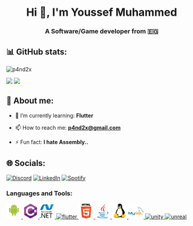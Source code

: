 <h1 align="center">Hi 👋, I'm Youssef Muhammed</h1>
<h3 align="center">A Software/Game developer from 🇪🇬</h3>

## 📊 GitHub stats:
<p align="left"> <img src="https://komarev.com/ghpvc/?username=p4nd2x&label=Profile%20views&color=b40eaf&style=plastic" alt="p4nd2x" /> </p>

![](https://github-readme-stats.vercel.app/api?username=p4nd2x&theme=blueberry&hide_border=false&include_all_commits=true&count_private=false) ![](https://github-readme-stats.vercel.app/api/top-langs/?username=p4nd2x&theme=blueberry&hide_border=false&include_all_commits=true&count_private=false&layout=compact)

## 💁 About me:
- 🌱 I’m currently learning: **Flutter**

- 📫 How to reach me: **p4nd2x@gmail.com**

- ⚡ Fun fact: **I hate Assembly..**

## 🌐 Socials:
[![Discord](https://img.shields.io/badge/Discord-%237289DA.svg?logo=discord&logoColor=white)](https://discord.gg/https://discord.com/users/969782354782584843) 
[![LinkedIn](https://img.shields.io/badge/LinkedIn-%230077B5.svg?logo=linkedin&logoColor=white)](https://linkedin.com/in/https://www.linkedin.com/in/p4nd2x) 
[![Spotify](https://img.shields.io/badge/Spotify-%228589DA.svg?logo=spotify&logoColor=white)](https://open.spotify.com/user/tclol8oyexidwznecczummqg5?si=ad00e778d04f4e66) 

<p align="left">
</p>

<h3 align="left">Languages and Tools:</h3>
<p align="left"> <a href="https://developer.android.com" target="_blank" rel="noreferrer"> <img src="https://raw.githubusercontent.com/devicons/devicon/master/icons/android/android-original-wordmark.svg" alt="android" width="40" height="40"/> </a> <a href="https://www.w3schools.com/cs/" target="_blank" rel="noreferrer"> <img src="https://raw.githubusercontent.com/devicons/devicon/master/icons/csharp/csharp-original.svg" alt="csharp" width="40" height="40"/> </a> <a href="https://dotnet.microsoft.com/" target="_blank" rel="noreferrer"> <img src="https://raw.githubusercontent.com/devicons/devicon/master/icons/dot-net/dot-net-original-wordmark.svg" alt="dotnet" width="40" height="40"/> </a> <a href="https://flutter.dev" target="_blank" rel="noreferrer"> <img src="https://www.vectorlogo.zone/logos/flutterio/flutterio-icon.svg" alt="flutter" width="40" height="40"/> </a> <a href="https://www.w3.org/html/" target="_blank" rel="noreferrer"> <img src="https://raw.githubusercontent.com/devicons/devicon/master/icons/html5/html5-original-wordmark.svg" alt="html5" width="40" height="40"/> </a> <a href="https://www.java.com" target="_blank" rel="noreferrer"> <img src="https://raw.githubusercontent.com/devicons/devicon/master/icons/java/java-original.svg" alt="java" width="40" height="40"/> </a> <a href="https://www.linux.org/" target="_blank" rel="noreferrer"> <img src="https://raw.githubusercontent.com/devicons/devicon/master/icons/linux/linux-original.svg" alt="linux" width="40" height="40"/> </a> <a href="https://www.mysql.com/" target="_blank" rel="noreferrer"> <img src="https://raw.githubusercontent.com/devicons/devicon/master/icons/mysql/mysql-original-wordmark.svg" alt="mysql" width="40" height="40"/> </a> <a href="https://unity.com/" target="_blank" rel="noreferrer"> <img src="https://www.vectorlogo.zone/logos/unity3d/unity3d-icon.svg" alt="unity" width="40" height="40"/> </a> <a href="https://unrealengine.com/" target="_blank" rel="noreferrer"> <img src="https://raw.githubusercontent.com/kenangundogan/fontisto/036b7eca71aab1bef8e6a0518f7329f13ed62f6b/icons/svg/brand/unreal-engine.svg" alt="unreal" width="40" height="40"/> </a> </p>
